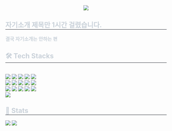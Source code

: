 <!--
**CalaMiTY0311/CalaMiTY0311** is a ✨ _special_ ✨ repository because its `README.md` (this file) appears on your GitHub profile.

Here are some ideas to get you started:

- 🔭 I’m currently working on ...
- 🌱 I’m currently learning ...
- 👯 I’m looking to collaborate on ...
- 🤔 I’m looking for help with ...
- 💬 Ask me about ...
- 📫 How to reach me: ...
- 😄 Pronouns: ...
- ⚡ Fun fact: ...
-->
<div align= "center">
    <img src="https://capsule-render.vercel.app/api?type=rounded&color=0:82f2be,100:afe3e4&height=120&text=CalaMiTY0311&animation=&fontColor=3eb18f&fontSize=50" />
    </div>
    <div style="text-align: left;"> 
    <h2 style="border-bottom: 1px solid #21262d; color: #c9d1d9;"> 자기소개 제목만 1시간 걸렸습니다. </h2>  
    <div style="font-weight: 700; font-size: 15px; text-align: left; color: #c9d1d9;"> 결국 자기소개는 안하는 편 </div> 
    </div>
    <div style="text-align: left;">
    <h2 style="border-bottom: 1px solid #21262d; color: #c9d1d9;"> 🛠️ Tech Stacks </h2> <br> 
    <div style="margin: ; text-align: left;" "text-align: left;"> <img src="https://img.shields.io/badge/HTML5-E34F26?style=plastic&logo=HTML5&logoColor=white">
          <img src="https://img.shields.io/badge/Javascript-F7DF1E?style=plastic&logo=Javascript&logoColor=white">
          <img src="https://img.shields.io/badge/Python-3776AB?style=plastic&logo=Python&logoColor=white">
          <img src="https://img.shields.io/badge/Django-092E20?style=plastic&logo=Django&logoColor=white">
          <img src="https://img.shields.io/badge/Selenium-43B02A?style=plastic&logo=Selenium&logoColor=white">
          <br/><img src="https://img.shields.io/badge/React-61DAFB?style=plastic&logo=React&logoColor=white">
          <img src="https://img.shields.io/badge/Node.js-339933?style=plastic&logo=Node.js&logoColor=white">
          <img src="https://img.shields.io/badge/MongoDB-47A248?style=plastic&logo=MongoDB&logoColor=white">
          <img src="https://img.shields.io/badge/Express-000000?style=plastic&logo=Express&logoColor=white">
          <img src="https://img.shields.io/badge/Bootstrap-7952B3?style=plastic&logo=Bootstrap&logoColor=white">
          <br/><img src="https://img.shields.io/badge/Git-F05032?style=plastic&logo=Git&logoColor=white">
          <img src="https://img.shields.io/badge/Github-181717?style=plastic&logo=Github&logoColor=white">
          <img src="https://img.shields.io/badge/Docker-2496ED?style=plastic&logo=Docker&logoColor=white">
          <img src="https://img.shields.io/badge/Vercel-000000?style=plastic&logo=Vercel&logoColor=white">
          <img src="https://img.shields.io/badge/Amazon AWS-232F3E?style=plastic&logo=Amazon AWS&logoColor=white">
          <br/><img src="https://img.shields.io/badge/Discord-5865F2?style=plastic&logo=Discord&logoColor=white">
          </div>
    </div>
    <div style="text-align: left;"> 
    <h2 style="border-bottom: 1px solid #21262d; color: #c9d1d9;"> 🏅 Stats </h2> <div style="text-align: left;">  <img src="https://github-readme-stats.vercel.app/api/top-langs/?username=CalaMiTY0311&layout=compact&bg_color=180,000000,&title_color=000000&text_color=000000"
          />
                <img src="http://mazassumnida.wtf/api/v2/generate_badge?boj=calamity0311">
    </div> 
    </div>
    
